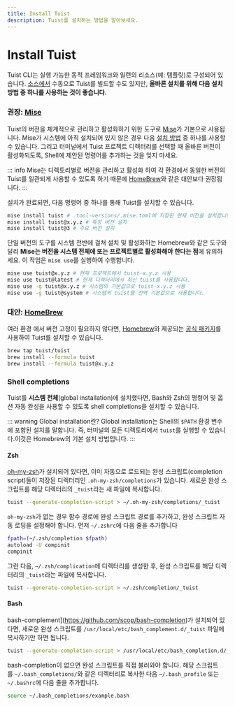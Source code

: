 ```yaml
---
title: Install Tuist
description: Tuist를 설치하는 방법을 알아보세요.
---
```


# Install Tuist

Tuist CLI는 실행 가능한 동적 프레임워크와 일련의 리소스(예: 템플릿)로 구성되어 있습니다. [소스에서](https://github.com/tuist/tuist) 수동으로 Tuist를 빌드할 수도 있지만, **올바른 설치를 위해 다음 설치 방법 중 하나를 사용하는 것이 좋습니다.**

### 권장: [Mise](https://github.com/jdx/mise)

Tuist의 버전을 체계적으로 관리하고 활성화하기 위한 도구로 [Mise](https://github.com/jdx/mise)가 기본으로 사용됩니다. Mise가 시스템에 아직 설치되어 있지 않은 경우 다음 [설치 방법](https://mise.jdx.dev/getting-started.html) 중 하나를 사용할 수 있습니다. 그리고 터미널에서 Tuist 프로젝트 디렉터리를 선택할 때 올바른 버전이 활성화되도록, Shell에 제안된 명령어를 추가하는 것을 잊지 마세요.

::: info
Mise는 디렉토리별로 버전을 관리하고 활성화 하여 각 환경에서 동일한 버전의 Tuist를 일관되게 사용할 수 있도록 하기 때문에 [HomeBrew](https://brew.sh)와 같은 대안보다 권장됩니다.
:::

설치가 완료되면, 다음 명령어 중 하나를 통해 Tuist를 설치할 수 있습니다.


```bash
mise install tuist # .tool-versions/.mise.toml에 지정된 현재 버전을 설치합니다.
mise install tuist@x.y.z # 특정 버전 설치
mise install tuist@3 # 주요 버전 설치
```

단일 버전의 도구를 시스템 전반에 걸쳐 설치 및 활성화하는 Homebrew와 같은 도구와 달리 **Mise는 버전을 시스템 전체에 또는 프로젝트별로 활성화해야 한다는 점**에 유의하세요. 이 작업은 `mise use`를 실행하여 수행합니다.

```bash
mise use tuist@x.y.z # 현재 프로젝트에서 tuist-x.y.z 사용
mise use tuist@latest # 현재 디렉터리에서 최신 tuist를 사용합니다.
mise use -g tuist@x.y.z # 시스템의 기본값으로 tuist-x.y.z 사용
mise use -g tuist@system # 시스템의 tuist를 전역 기본값으로 사용합니다.
```

### 대안: [HomeBrew](https://brew.sh)

여러 환경 에서 버전 고정이 필요하지 않다면, [Homebrew](https://brew.sh)와 제공되는 [공식 패키지](https://github.com/tuist/homebrew-tuist)를 사용하여 Tuist를 설치할 수 있습니다.

```bash
brew tap tuist/tuist
brew install --formula tuist
brew install --formula tuist@x.y.z
```

### Shell completions

Tuist를 **시스템 전체**(global installation)에 설치했다면, Bash와 Zsh의 명령어 및 옵션 자동 완성을 사용할 수 있도록 shell completions을 설치할 수 있습니다.

::: warning Global installation란?
Global installation는 Shell의 `$PATH` 환경 변수에 포함된 설치를 말합니다. 즉, 터미널의 모든 디렉토리에서 `tuist`를 실행할 수 있습니다.이것은 Homebrew의 기본 설치 방법입니다.
:::

#### Zsh

[oh-my-zsh](https://ohmyz.sh)가 설치되어 있다면, 이미 자동으로 로드되는 완성 스크립트(completion script)들이 저장된 디렉터리인 `.oh-my-zsh/completions`가 있습니다. 새로운 완성 스크립트를 해당 디렉터리의 `_tuist`라는 새 파일에 복사합니다.

```bash
tuist --generate-completion-script > ~/.oh-my-zsh/completions/_tuist
```

`oh-my-zsh`가 없는 경우 함수 경로에 완성 스크립트 경로를 추가하고, 완성 스크립트 자동 로딩을 설정해야 합니다. 먼저 `~/.zshrc`에 다음 줄을 추가합니다

```bash
fpath=(~/.zsh/completion $fpath)
autoload -U compinit
compinit
```

그런 다음, `~/.zsh/complication`에 디렉터리를 생성한 후, 완성 스크립트를 해당 디렉터리의 `_tuist`라는 파일에 복사합니다.

```bash
tuist --generate-completion-script > ~/.zsh/completion/_tuist
```

#### Bash

bash-complement](https://github.com/scop/bash-completion)가 설치되어 있다면, 새로운 완성 스크립트를 `/usr/local/etc/bash_complement.d/_tuist` 파일에 복사하기만 하면 됩니다.

```bash
tuist --generate-completion-script > /usr/local/etc/bash_completion.d/_tuist
```

bash-completion이 없으면 완성 스크립트를 직접 불러와야 합니다. 해당 스크립트를 `~/.bash_completions/`와 같은 디렉터리로 복사한 다음 `~/.bash_profile` 또는 `~/.bashrc`에 다음 줄을 추가합니다.

```bash
source ~/.bash_completions/example.bash
```
